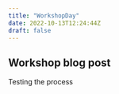 ```yaml
---
title: "WorkshopDay"
date: 2022-10-13T12:24:44Z
draft: false
---
```


## Workshop blog post

Testing the process
